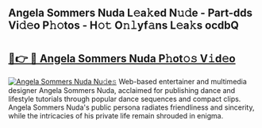 ## Angela Sommers Nuda L𝚎a𝚔ed N𝚞𝚍e - Part-dds Vi𝚍𝚎o P𝚑𝚘tos - H𝚘𝚝 O𝚗𝚕yf𝚊ns L𝚎a𝚔s ocdbQ

# <h2><a href="http://kfaa0o.oniu.top/?m=Angela+Sommers+Nuda">🔗👉 🔴 Angela Sommers Nuda P𝚑ot𝚘𝚜 V𝚒d𝚎o</a></h2>

[![Angela Sommers Nuda Nu𝚍e𝚜](https://i.imgur.com/0qMVB7G.gif)](http://kfaa0o.oniu.top/?m=Angela+Sommers+Nuda)
Web-based entertainer and multimedia designer Angela Sommers Nuda, acclaimed for publishing dance and lifestyle tutorials through popular dance sequences and compact clips. Angela Sommers Nuda's public persona radiates friendliness and sincerity, while the intricacies of his private life remain shrouded in enigma.  
